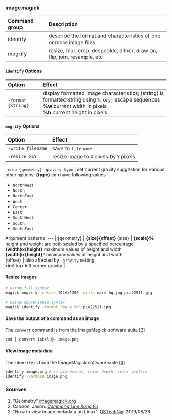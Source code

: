 ### imagemagick

Command group   | Description
:---            | :---
identify        | describe the format and characteristics of one or more image files
mogrify         | resize, blur, crop, despeckle, dither, draw on, flip, join, resample, etc

#### `identify` Options
Option                            | Effect
:---                              | :---
`-format {string}`                | display formatted image characteristics; {string} is formatted string using `%[key]` escape sequences<br/> **%w** current width in pixels <br/> **%h** current height in pixels

#### `mogrify` Options
Option                            | Effect
:---                              | :---
`-write filename`                 | save to `filename`
`-resize XxY`                     | resize image to `X` pixels by `Y` pixels
`-crop {geometry}`
`-gravity type`                   | set current gravity suggestion for various other options; **{type}** can have following values
  - `NorthWest`
  - `North`
  - `NorthEast`
  - `West`
  - `Center`
  - `East`
  - `SouthWest`
  - `South`
  - `SouthEast`
  
Argument patterns 
:---          | 
{geometry}    | **{size}{offset}**
{size}        | **{scale}%** height and weight are both scaled by a specified percentage<br/> **{width}x{height}** maximum values of height and width<br/> **{width}x{height}^** minimum values of height and width<br/>
{offset}      | also affected by `-gravity` setting<br/> **`+0+0`** top-left corner
gravity       | 

#### Resize images
```sh
# Using full syntax
magick mogrify -resize 1920x1200 -write mars-bg.jpg pia22511.jpg

# Using abbreviated syntax
magick identify -format "%w x %h" pia22511.jpg
```
#### Save the output of a command as an image
The `convert` command is from the ImageMagick software suite [[2](#sources)]
```sh
cmd | convert label:@- image.png
``` 
#### View image metadata
The `identify` is from the ImageMagick software suite [[3](#sources)]
```sh
identify image.png # => dimensions, color depth, color profile
identify -verbose image.png
```

### Sources
  1. "Geometry" [imagemagick.org](https://imagemagick.org/script/command-line-processing.php#geometry) 
  2. Cannon, Jason. [*Command Line Kung Fu*](../sources/clkf.md)
  3. "How to view image metadata on Linux". [OSTechNix](https://www.ostechnix.com/how-to-view-image-metadata-on-linux/): 2019/08/26.